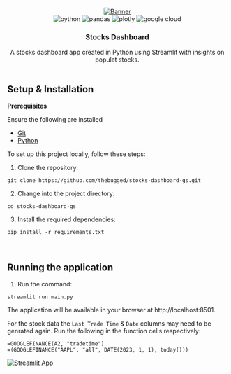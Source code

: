 <div align="center">
  <br />
    <a href="https://stocks-dashboard-gs.streamlit.app/" target="_blank">
      <img src="https://github.com/thebugged/stocks-dashboard-gs/assets/74977495/75cf6dfb-cf6c-4eef-b235-9e8005e5b17c" alt="Banner">
    </a>
  <br />

  <div>
    <img src="https://img.shields.io/badge/-Python-black?style=for-the-badge&logoColor=white&logo=python&color=3776AB" alt="python" />
    <img src="https://img.shields.io/badge/-Pandas-black?style=for-the-badge&logoColor=white&logo=pandas&color=150458" alt="pandas" />
    <img src="https://img.shields.io/badge/-Plotly-black?style=for-the-badge&logoColor=white&logo=plotly&color=3F4F75" alt="plotly" />
    <img src="https://img.shields.io/badge/-Google_Cloud-black?style=for-the-badge&logoColor=white&logo=google-cloud&color=4285F4" alt="google cloud" />
</div>


  <h3 align="center">Stocks Dashboard</h3>

   <div align="center">
     A stocks dashboard app created in Python using Streamlit with insights on populat stocks. 
    </div>
</div>
<br/>



## Setup & Installation
**Prerequisites**

Ensure the following are installed
- [Git](https://git-scm.com/)
- [Python](https://www.python.org/downloads/)
  
To set up this project locally, follow these steps:

1. Clone the repository:
```shell
git clone https://github.com/thebugged/stocks-dashboard-gs.git
```

2. Change into the project directory: 
```shell
cd stocks-dashboard-gs
```

3. Install the required dependencies: 
```shell
pip install -r requirements.txt
```
<br/>

## Running the application
1. Run the command: 
```shell
streamlit run main.py
```

The application will be available in your browser at http://localhost:8501.


For the stock data the `Last Trade Time` &  `Date` columns may need to be genrated again. Run the following in the function cells respectively:
```shell
=GOOGLEFINANCE(A2, "tradetime")
=(GOOGLEFINANCE("AAPL", "all", DATE(2023, 1, 1), today()))
```


[![Streamlit App](https://static.streamlit.io/badges/streamlit_badge_black_white.svg)](https://stocks-dashboard-gs.streamlit.app/)


